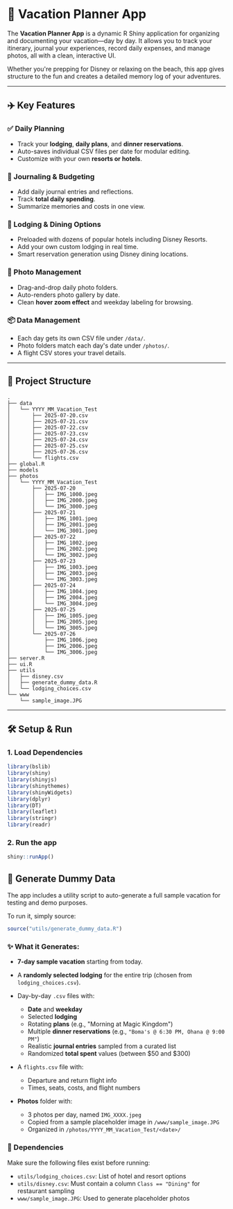 # 🌴 Vacation Planner App

The **Vacation Planner App** is a dynamic R Shiny application for organizing and documenting your vacation—day by day. It allows you to track your itinerary, journal your experiences, record daily expenses, and manage photos, all with a clean, interactive UI.

Whether you're prepping for Disney or relaxing on the beach, this app gives structure to the fun and creates a detailed memory log of your adventures.

---

## ✈️ Key Features

### ✅ Daily Planning

- Track your **lodging**, **daily plans**, and **dinner reservations**.
- Auto-saves individual CSV files per date for modular editing.
- Customize with your own **resorts or hotels**.

### 📔 Journaling & Budgeting

- Add daily journal entries and reflections.
- Track **total daily spending**.
- Summarize memories and costs in one view.

### 🏨 Lodging & Dining Options

- Preloaded with dozens of popular hotels including Disney Resorts.
- Add your own custom lodging in real time.
- Smart reservation generation using Disney dining locations.

### 📸 Photo Management

- Drag-and-drop daily photo folders.
- Auto-renders photo gallery by date.
- Clean **hover zoom effect** and weekday labeling for browsing.

### 📦 Data Management

- Each day gets its own CSV file under `/data/`.
- Photo folders match each day's date under `/photos/`.
- A flight CSV stores your travel details.

---

## 📂 Project Structure

```
.
├── data
│   └── YYYY_MM_Vacation_Test
│       ├── 2025-07-20.csv
│       ├── 2025-07-21.csv
│       ├── 2025-07-22.csv
│       ├── 2025-07-23.csv
│       ├── 2025-07-24.csv
│       ├── 2025-07-25.csv
│       ├── 2025-07-26.csv
│       └── flights.csv
├── global.R
├── models
├── photos
│   └── YYYY_MM_Vacation_Test
│       ├── 2025-07-20
│       │   ├── IMG_1000.jpeg
│       │   ├── IMG_2000.jpeg
│       │   └── IMG_3000.jpeg
│       ├── 2025-07-21
│       │   ├── IMG_1001.jpeg
│       │   ├── IMG_2001.jpeg
│       │   └── IMG_3001.jpeg
│       ├── 2025-07-22
│       │   ├── IMG_1002.jpeg
│       │   ├── IMG_2002.jpeg
│       │   └── IMG_3002.jpeg
│       ├── 2025-07-23
│       │   ├── IMG_1003.jpeg
│       │   ├── IMG_2003.jpeg
│       │   └── IMG_3003.jpeg
│       ├── 2025-07-24
│       │   ├── IMG_1004.jpeg
│       │   ├── IMG_2004.jpeg
│       │   └── IMG_3004.jpeg
│       ├── 2025-07-25
│       │   ├── IMG_1005.jpeg
│       │   ├── IMG_2005.jpeg
│       │   └── IMG_3005.jpeg
│       └── 2025-07-26
│           ├── IMG_1006.jpeg
│           ├── IMG_2006.jpeg
│           └── IMG_3006.jpeg
├── server.R
├── ui.R
├── utils
│   ├── disney.csv
│   ├── generate_dummy_data.R
│   └── lodging_choices.csv
└── www
    └── sample_image.JPG
```

---

## 🛠 Setup & Run

### 1. Load Dependencies

```r
library(bslib)
library(shiny)
library(shinyjs)
library(shinythemes)
library(shinyWidgets)
library(dplyr)
library(DT)
library(leaflet)
library(stringr)
library(readr)
```

### 2. Run the app

```r
shiny::runApp()
```
## 🧪 Generate Dummy Data

The app includes a utility script to auto-generate a full sample vacation for testing and demo purposes.

To run it, simply source:

```r
source("utils/generate_dummy_data.R")
```

### ✨ What it Generates:

- **7-day sample vacation** starting from today.
- A **randomly selected lodging** for the entire trip (chosen from `lodging_choices.csv`).
- Day-by-day `.csv` files with:
  - **Date** and **weekday**
  - Selected **lodging**
  - Rotating **plans** (e.g., "Morning at Magic Kingdom")
  - Multiple **dinner reservations** (e.g., `"Boma's @ 6:30 PM, Ohana @ 9:00 PM"`)
  - Realistic **journal entries** sampled from a curated list
  - Randomized **total spent** values (between $50 and $300)

- A `flights.csv` file with:
  - Departure and return flight info
  - Times, seats, costs, and flight numbers

- **Photos** folder with:
  - 3 photos per day, named `IMG_XXXX.jpeg`
  - Copied from a sample placeholder image in `/www/sample_image.JPG`
  - Organized in `/photos/YYYY_MM_Vacation_Test/<date>/`

### 📌 Dependencies

Make sure the following files exist before running:

- `utils/lodging_choices.csv`: List of hotel and resort options
- `utils/disney.csv`: Must contain a column `Class == "Dining"` for restaurant sampling
- `www/sample_image.JPG`: Used to generate placeholder photos
